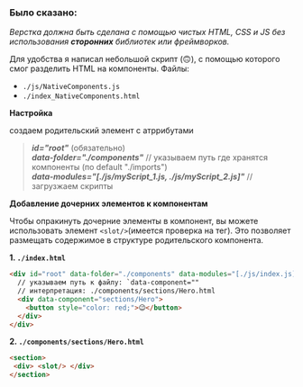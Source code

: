 ### Было сказано:
*Верстка должна быть сделана с помощью чистых HTML, CSS и JS без использования ***сторонних*** библиотек или фреймворков.*

Для удобства я написал небольшой скрипт (🙃), с помощью которого смог разделить HTML на компоненты. Файлы:

* `./js/NativeComponents.js`
* `./index_NativeComponents.html`

**Настройка**
  
создаем родительский элемент с атррибутами 
> ***id="root"*** (обязательно)\
> ***data-folder="./components"*** // указываем путь где хранятся компоненты (по default "./imports")\
> ***data-modules="[./js/myScript_1.js, ./js/myScript_2.js]"*** // загрузжаем скрипты

**Добавление дочерних элементов к компонентам**

Чтобы опракинуть дочерние элементы в компонент, вы можете использовать элемент `<slot/>`(имеется проверка на тег).  Это позволяет размещать содержимое в структуре родительского компонента.

**1.  `./index.html`**

```html
<div id="root" data-folder="./components" data-modules="[./js/index.js]">
  // указываем путь к файлу: `data-component=""
  // интерпретация: ./components/sections/Hero.html
  <div data-component="sections/Hero">
    <button style="color: red;">😉</button>
  </div>
</div>
```

**2.  `./components/sections/Hero.html`**
```html
<section>
 <div> <slot/> </div>
</section>
```
